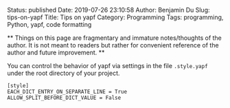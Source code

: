 Status: published
Date: 2019-07-26 23:10:58
Author: Benjamin Du
Slug: tips-on-yapf
Title: Tips on yapf
Category: Programming
Tags: programming, Python, yapf, code formatting

**
Things on this page are fragmentary and immature notes/thoughts of the author.
It is not meant to readers but rather for convenient reference of the author and future improvement.
**

You can control the behavior of yapf via settings in the file `.style.yapf` under the root directory of your project.

```
[style]
EACH_DICT_ENTRY_ON_SEPARATE_LINE = True
ALLOW_SPLIT_BEFORE_DICT_VALUE = False
```

